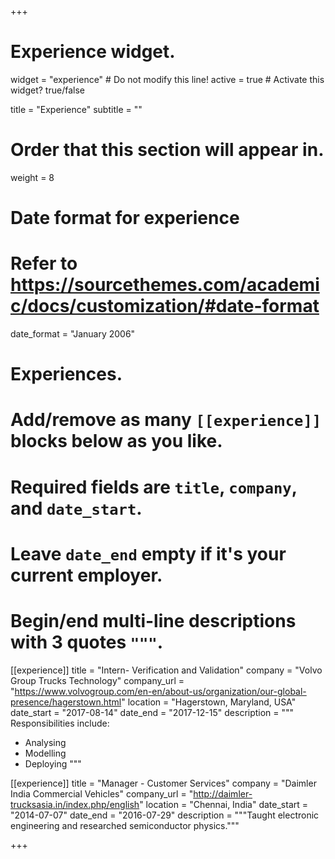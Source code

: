 +++
# Experience widget.
widget = "experience"  # Do not modify this line!
active = true  # Activate this widget? true/false

title = "Experience"
subtitle = ""

# Order that this section will appear in.
weight = 8

# Date format for experience
#   Refer to https://sourcethemes.com/academic/docs/customization/#date-format
date_format = "January 2006"

# Experiences.
#   Add/remove as many `[[experience]]` blocks below as you like.
#   Required fields are `title`, `company`, and `date_start`.
#   Leave `date_end` empty if it's your current employer.
#   Begin/end multi-line descriptions with 3 quotes `"""`.
[[experience]]
  title = "Intern- Verification and Validation"
  company = "Volvo Group Trucks Technology"
  company_url = "https://www.volvogroup.com/en-en/about-us/organization/our-global-presence/hagerstown.html"
  location = "Hagerstown, Maryland, USA"
  date_start = "2017-08-14"
  date_end = "2017-12-15"
  description = """
  Responsibilities include:
  
  * Analysing
  * Modelling
  * Deploying
  """

[[experience]]
  title = "Manager - Customer Services"
  company = "Daimler India Commercial Vehicles"
  company_url = "http://daimler-trucksasia.in/index.php/english"
  location = "Chennai, India"
  date_start = "2014-07-07"
  date_end = "2016-07-29"
  description = """Taught electronic engineering and researched semiconductor physics."""

+++
